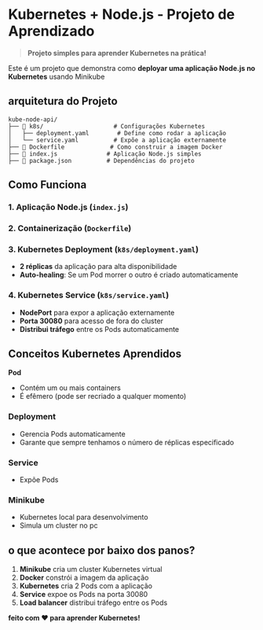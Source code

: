 # Kubernetes + Node.js - Projeto de Aprendizado

> **Projeto simples para aprender Kubernetes na prática!** 

Este é um projeto que demonstra como **deployar uma aplicação Node.js no Kubernetes** usando Minikube

##  arquitetura do Projeto

```
kube-node-api/
├── 📁 k8s/                    # Configurações Kubernetes
│   ├── deployment.yaml        # Define como rodar a aplicação
│   └── service.yaml          # Expõe a aplicação externamente
├── 📄 Dockerfile             # Como construir a imagem Docker
├── 📄 index.js              # Aplicação Node.js simples
├── 📄 package.json          # Dependências do projeto
```

##  Como Funciona

### 1. **Aplicação Node.js** (`index.js`)

### 2. **Containerização** (`Dockerfile`)

### 3. **Kubernetes Deployment** (`k8s/deployment.yaml`)
- **2 réplicas** da aplicação para alta disponibilidade
- **Auto-healing**: Se um Pod morrer o outro é criado automaticamente


### 4. **Kubernetes Service** (`k8s/service.yaml`)
- **NodePort** para expor a aplicação externamente
- **Porta 30080** para acesso de fora do cluster
- **Distribui tráfego** entre os Pods automaticamente


## Conceitos Kubernetes Aprendidos 
**Pod**
- Contém um ou mais containers
- É efêmero (pode ser recriado a qualquer momento)

### **Deployment**
- Gerencia Pods automaticamente
- Garante que sempre tenhamos o número de réplicas especificado

### **Service**
- Expõe Pods

### **Minikube**
- Kubernetes local para desenvolvimento
- Simula um cluster no pc

## o que acontece por baixo dos panos?

1. **Minikube** cria um cluster Kubernetes virtual
2. **Docker** constrói a imagem da aplicação
3. **Kubernetes** cria 2 Pods com a aplicação
4. **Service** expoe os Pods na porta 30080
5. **Load balancer** distribui tráfego entre os Pods


**feito com ❤️ para aprender Kubernetes!** 

